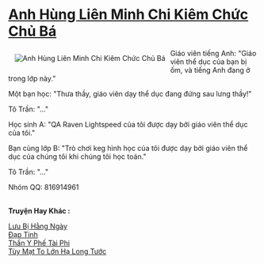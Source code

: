 <a href="https://truyenwiki.net/anh-hung-lien-minh-chi-kiem-chuc-chu-ba.35625/" title="Anh Hùng Liên Minh Chi Kiêm Chức Chủ Bá"><h1>Anh Hùng Liên Minh Chi Kiêm Chức Chủ Bá</h1></a><div style="display:table"><img align="right" style="float: left; padding: 10px;" src="https://truyenwiki.net/a/img/str/src/35625.jpg" alt="Anh Hùng Liên Minh Chi Kiêm Chức Chủ Bá">Giáo viên tiếng Anh: "Giáo viên thể dục của bạn bị ốm, và tiếng Anh đang ở trong lớp này."<p></p> Một bạn học: "Thưa thầy, giáo viên dạy thể dục đang đứng sau lưng thầy!"<p></p> Tô Trần: "..."<p></p> Học sinh A: "QA Raven Lightspeed của tôi được dạy bởi giáo viên thể dục của tôi."<p></p> Bạn cùng lớp B: "Trò chơi keg hình học của tôi được dạy bởi giáo viên thể dục của chúng tôi khi chúng tôi học toán."<p></p> Tô Trần: "..."<p></p> Nhóm QQ: 816914961</div><p><br><b>Truyện Hay Khác :</b></p><a href="https://truyenwiki.net/luu-bi-hang-ngay.36237/" alt="Lưu Bị Hằng Ngày">Lưu Bị Hằng Ngày</a><br/><a href="https://github.com/nownovels/topcv/tree/master/truyenhay/36040" alt="Đạp Tinh">Đạp Tinh</a><br/><a href="https://sangtacviet.wordpress.com/2020/10/22/than-y-phe-tai-phi/" alt="Thần Y Phế Tài Phi">Thần Y Phế Tài Phi</a><br/><a href="https://github.com/nownovels/topcv/tree/master/truyenhay/35210" alt="Tùy Mạt To Lớn Hạ Long Tước">Tùy Mạt To Lớn Hạ Long Tước</a><br/>
